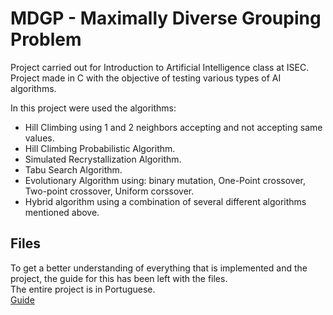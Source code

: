 # MDGP - Maximally Diverse Grouping Problem
Project carried out for Introduction to Artificial Intelligence class at ISEC. Project made in C with the objective of testing various types of AI algorithms.

In this project were used the algorithms: 
  - Hill Climbing using 1 and 2 neighbors accepting and not accepting same values.
  - Hill Climbing Probabilistic Algorithm.
  - Simulated Recrystallization Algorithm.
  - Tabu Search Algorithm.
  - Evolutionary Algorithm using: binary mutation, One-Point crossover, Two-point crossover, Uniform corssover.
  - Hybrid algorithm using a combination of several different algorithms mentioned above. 

## Files
To get a better understanding of everything that is implemented and the project, the guide for this has been left with the files.\
The entire project is in Portuguese.\
[Guide](Enunciado_IIA_20_21.pdf)
